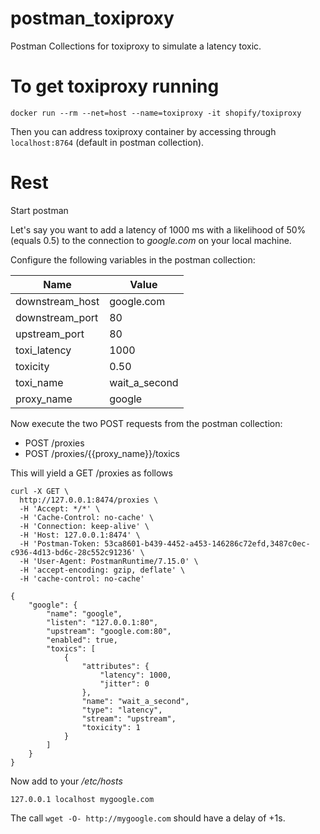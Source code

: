 # postman_toxiproxy
Postman Collections for toxiproxy to simulate a latency toxic.

# To get toxiproxy running

```
docker run --rm --net=host --name=toxiproxy -it shopify/toxiproxy
```

Then you can address toxiproxy container by accessing through `localhost:8764` (default in postman collection).

# Rest

Start postman

Let's say you want to add a latency of 1000 ms with a likelihood of 50% (equals 0.5) to the connection to *google.com* on your local machine.

Configure the following variables in the postman collection:

| Name | Value |
|------|-------|
| downstream_host | google.com |
| downstream_port | 80 |
| upstream_port | 80 |
| toxi_latency  | 1000 |
| toxicity | 0.50 |
| toxi_name | wait_a_second |
| proxy_name | google |

Now execute the two POST requests from the postman collection:
* POST /proxies
* POST /proxies/{{proxy_name}}/toxics

This will yield a GET /proxies as follows
```
curl -X GET \
  http://127.0.0.1:8474/proxies \
  -H 'Accept: */*' \
  -H 'Cache-Control: no-cache' \
  -H 'Connection: keep-alive' \
  -H 'Host: 127.0.0.1:8474' \
  -H 'Postman-Token: 53ca8601-b439-4452-a453-146286c72efd,3487c0ec-c936-4d13-bd6c-28c552c91236' \
  -H 'User-Agent: PostmanRuntime/7.15.0' \
  -H 'accept-encoding: gzip, deflate' \
  -H 'cache-control: no-cache'
```

```
{
    "google": {
        "name": "google",
        "listen": "127.0.0.1:80",
        "upstream": "google.com:80",
        "enabled": true,
        "toxics": [
            {
                "attributes": {
                    "latency": 1000,
                    "jitter": 0
                },
                "name": "wait_a_second",
                "type": "latency",
                "stream": "upstream",
                "toxicity": 1
            }
        ]
    }
}
```

Now add to your */etc/hosts*
```
127.0.0.1 localhost mygoogle.com
```

The call ```wget -O- http://mygoogle.com``` should have a delay of +1s.
